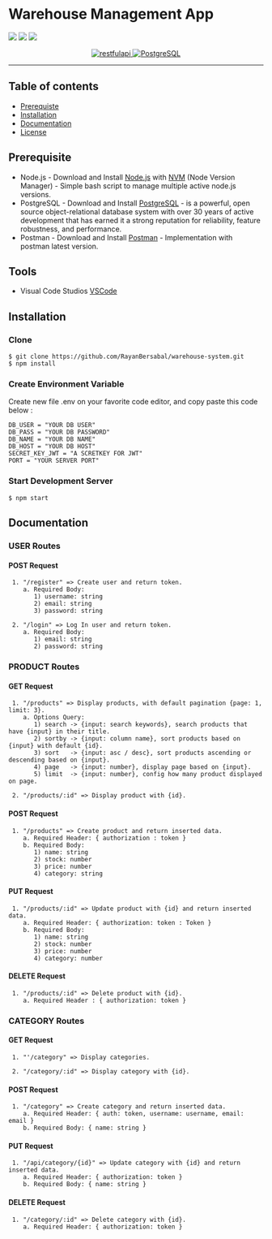 # Warehouse Management App

![](https://img.shields.io/badge/Code%20Style-Standard-yellow.svg)
![](https://img.shields.io/badge/Dependencies-Express-green.svg)
![](https://img.shields.io/badge/License-ISC-yellowgreen.svg)

<p align="center">
  <a href="https://nodejs.org/">
    <img alt="restfulapi" title="Restful API" src="https://cdn-images-1.medium.com/max/871/1*d2zLEjERsrs1Rzk_95QU9A.png">
    <img alt="PostgreSQL" title="Sequelize" src="https://concordatablog.files.wordpress.com/2016/06/sequelize-logo.png">
  </a>
</p>

----
## Table of contents
* [Prerequiste](#prerequiste)
* [Installation](#installation)
* [Documentation](#documentation)
* [License](#license)

## Prerequisite
- Node.js - Download and Install [Node.js](https://nodejs.org/en/) with [NVM](https://github.com/creationix/nvm) (Node Version Manager) - Simple bash script to manage multiple active node.js versions.
- PostgreSQL - Download and Install [PostgreSQL](https://www.postgresql.org/download/) - is a powerful, open source object-relational database system with over 30 years of active development that has earned it a strong reputation for reliability, feature robustness, and performance.
- Postman - Download and Install [Postman](https://www.getpostman.com/downloads) - Implementation with postman latest version.

## Tools
- Visual Code Studios [VSCode](https://code.visualstudio.com/docs/?dv=win)

## Installation
### Clone
```
$ git clone https://github.com/RayanBersabal/warehouse-system.git
$ npm install
```

### Create Environment Variable
Create new file .env on your favorite code editor, and copy paste this code below :
```
DB_USER = "YOUR DB USER"
DB_PASS = "YOUR DB PASSWORD"
DB_NAME = "YOUR DB NAME"
DB_HOST = "YOUR DB HOST"
SECRET_KEY_JWT = "A SCRETKEY FOR JWT"
PORT = "YOUR SERVER PORT"
```
### Start Development Server
```
$ npm start
```

## Documentation

### USER Routes

#### POST Request
```
 1. "/register" => Create user and return token. 
    a. Required Body: 
       1) username: string
       2) email: string
       3) password: string

 2. "/login" => Log In user and return token. 
    a. Required Body:
       1) email: string
       2) password: string
```


### PRODUCT Routes

#### GET Request
```
 1. "/products" => Display products, with default pagination {page: 1, limit: 3}. 
    a. Options Query:
       1) search -> {input: search keywords}, search products that have {input} in their title.
       2) sortby -> {input: column name}, sort products based on {input} with default {id}.
       3) sort   -> {input: asc / desc}, sort products ascending or descending based on {input}.
       4) page	 -> {input: number}, display page based on {input}.
       5) limit  -> {input: number}, config how many product displayed on page.

 2. "/products/:id" => Display product with {id}.
```

#### POST Request
```
 1. "/products" => Create product and return inserted data.
    a. Required Header: { authorization : token }
    b. Required Body: 
       1) name: string
       2) stock: number
       3) price: number
       4) category: string
```

#### PUT Request
```
 1. "/products/:id" => Update product with {id} and return inserted data.
    a. Required Header: { authorization: token : Token }
    b. Required Body: 
       1) name: string
       2) stock: number
       3) price: number
       4) category: number
 ```

#### DELETE Request
```
 1. "/products/:id" => Delete product with {id}.
    a. Required Header : { authorization: token }

```


### CATEGORY Routes

#### GET Request
```
 1. "'/category" => Display categories. 

 2. "/category/:id" => Display category with {id}.
```

#### POST Request
```
 1. "/category" => Create category and return inserted data.
    a. Required Header: { auth: token, username: username, email: email }
    b. Required Body: { name: string }
```

#### PUT Request
```
 1. "/api/category/{id}" => Update category with {id} and return inserted data.
    a. Required Header: { authorization: token }
    b. Required Body: { name: string }
```

#### DELETE Request
```
 1. "/category/:id" => Delete category with {id}.
    a. Required Header: { authorization: token }
```